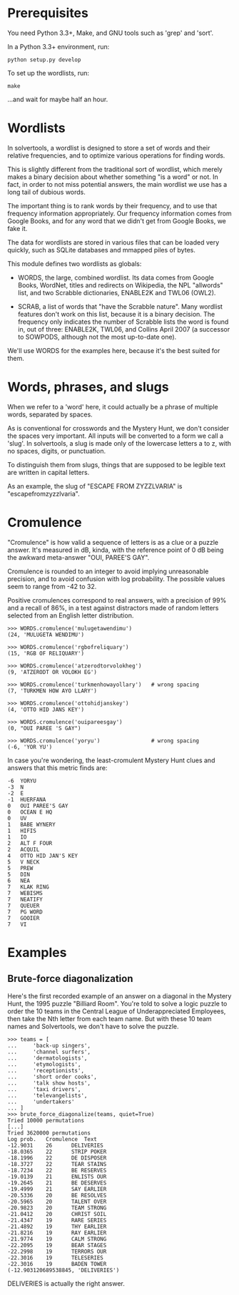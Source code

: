 Prerequisites
=============
You need Python 3.3+, Make, and GNU tools such as 'grep' and 'sort'.

In a Python 3.3+ environment, run:

    python setup.py develop

To set up the wordlists, run:

    make

...and wait for maybe half an hour.


Wordlists
=========
In solvertools, a wordlist is designed to store a set of words and their
relative frequencies, and to optimize various operations for finding words.

This is slightly different from the traditional sort of wordlist, which
merely makes a binary decision about whether something "is a word" or not.
In fact, in order to not miss potential answers, the main wordlist we use
has a long tail of dubious words.

The important thing is to rank words by their frequency, and to use that
frequency information appropriately. Our frequency information comes from
Google Books, and for any word that we didn't get from Google Books, we
fake it.

The data for wordlists are stored in various files that can be loaded
very quickly, such as SQLite databases and mmapped piles of bytes.

This module defines two wordlists as globals:

- WORDS, the large, combined wordlist. Its data comes from Google Books,
  WordNet, titles and redirects on Wikipedia, the NPL "allwords" list,
  and two Scrabble dictionaries, ENABLE2K and TWL06 (OWL2).

- SCRAB, a list of words that "have the Scrabble nature". Many wordlist
  features don't work on this list, because it is a binary decision.
  The frequency only indicates the number of Scrabble lists the word
  is found in, out of three: ENABLE2K, TWL06, and Collins April 2007
  (a successor to SOWPODS, although not the most up-to-date one).

We'll use WORDS for the examples here, because it's the best suited for
them.


Words, phrases, and slugs
=========================

When we refer to a 'word' here, it could actually be a phrase of multiple
words, separated by spaces.

As is conventional for crosswords and the Mystery Hunt, we don't consider
the spaces very important. All inputs will be converted to a form we call
a 'slug'. In solvertools, a slug is made only of the lowercase letters
a to z, with no spaces, digits, or punctuation.

To distinguish them from slugs, things that are supposed to be legible
text are written in capital letters.

As an example, the slug of "ESCAPE FROM ZYZZLVARIA" is "escapefromzyzzlvaria".


Cromulence
==========

"Cromulence" is how valid a sequence of letters is as a clue or a puzzle
answer. It's measured in dB, kinda, with the reference point of 0 dB being the
awkward meta-answer "OUI, PAREE'S GAY".

Cromulence is rounded to an integer to avoid implying unreasonable
precision, and to avoid confusion with log probability. The possible
values seem to range from -42 to 32.

Positive cromulences correspond to real answers, with a precision of 99% and
a recall of 86%, in a test against distractors made of random letters selected
from an English letter distribution.

    >>> WORDS.cromulence('mulugetawendimu')
    (24, 'MULUGETA WENDIMU')

    >>> WORDS.cromulence('rgbofreliquary')
    (15, 'RGB OF RELIQUARY')

    >>> WORDS.cromulence('atzerodtorvolokheg')
    (9, 'ATZERODT OR VOLOKH EG')

    >>> WORDS.cromulence('turkmenhowayollary')   # wrong spacing
    (7, 'TURKMEN HOW AYO LLARY')

    >>> WORDS.cromulence('ottohidjanskey')
    (4, 'OTTO HID JANS KEY')

    >>> WORDS.cromulence('ouipareesgay')
    (0, "OUI PAREE 'S GAY")

    >>> WORDS.cromulence('yoryu')                # wrong spacing
    (-6, 'YOR YU')

In case you're wondering, the least-cromulent Mystery Hunt clues and answers
that this metric finds are:

    -6  YORYU
    -3  N
    -2  E
    -1  HUERFANA
    0   OUI PAREE'S GAY
    0   OCEAN E HQ
    0   UV
    1   BABE WYNERY
    1   HIFIS
    1   IO
    2   ALT F FOUR
    2   ACQUIL
    4   OTTO HID JAN'S KEY
    5   V NECK
    5   PREW
    5   DIN
    6   NEA
    7   KLAK RING
    7   WEBISMS
    7   NEATIFY
    7   QUEUER
    7   PG WORD
    7   GOOIER
    7   VI


Examples
========

Brute-force diagonalization
---------------------------

Here's the first recorded example of an answer on a diagonal in the Mystery
Hunt, the 1995 puzzle "Billiard Room". You're told to solve a logic puzzle
to order the 10 teams in the Central League of Underappreciated Employees,
then take the Nth letter from each team name. But with these 10 team names and
Solvertools, we don't have to solve the puzzle.

    >>> teams = [
    ...     'back-up singers',
    ...     'channel surfers',
    ...     'dermatologists',
    ...     'etymologists',
    ...     'receptionists',
    ...     'short order cooks',
    ...     'talk show hosts',
    ...     'taxi drivers',
    ...     'televangelists',
    ...     'undertakers'
    ... ]
    >>> brute_force_diagonalize(teams, quiet=True)
    Tried 10000 permutations
    [...]
    Tried 3620000 permutations
    Log prob.   Cromulence  Text
    -12.9031    26      DELIVERIES
    -18.0365    22      STRIP POKER
    -18.1996    22      DE DISPOSER
    -18.3727    22      TEAR STAINS
    -18.7234    22      BE RESERVES
    -19.0139    21      ENLISTS OUR
    -19.2645    21      BE DESERVES
    -19.4999    21      SAY EARLIER
    -20.5336    20      BE RESOLVES
    -20.5965    20      TALENT OVER
    -20.9823    20      TEAM STRONG
    -21.0412    20      CHRIST SOIL
    -21.4347    19      RARE SERIES
    -21.4892    19      THY EARLIER
    -21.8216    19      RAY EARLIER
    -21.9774    19      CALM STRONG
    -22.2095    19      BEAR STAGES
    -22.2998    19      TERRORS OUR
    -22.3016    19      TELESERIES
    -22.3016    19      BADEN TOWER
    (-12.903120689538845, 'DELIVERIES')

DELIVERIES is actually the right answer.

